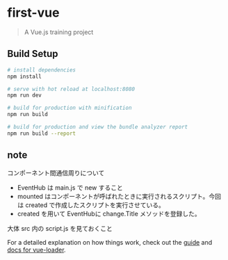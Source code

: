 # first-vue

> A Vue.js training project

## Build Setup

``` bash
# install dependencies
npm install

# serve with hot reload at localhost:8080
npm run dev

# build for production with minification
npm run build

# build for production and view the bundle analyzer report
npm run build --report
```

## note
コンポーネント間通信周りについて

+ EventHub は main.js で new すること
+ mounted はコンポーネントが呼ばれたときに実行されるスクリプト。今回は created で作成したスクリプトを実行させている。
+ created を用いて EventHubに change.Title メソッドを登録した。

大体 src 内の script.js を見ておくこと

For a detailed explanation on how things work, check out the [guide](http://vuejs-templates.github.io/webpack/) and [docs for vue-loader](http://vuejs.github.io/vue-loader).
